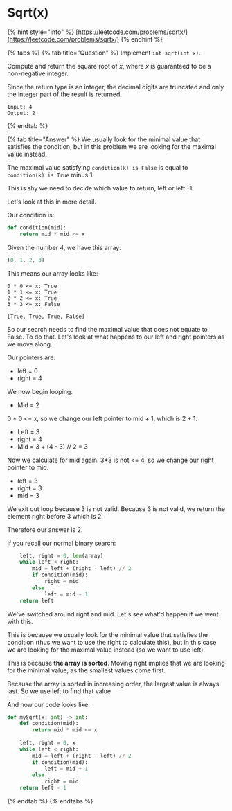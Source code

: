 # Sqrt\(x\)

{% hint style="info" %}
[https://leetcode.com/problems/sqrtx/](https://leetcode.com/problems/sqrtx/)
{% endhint %}

{% tabs %}
{% tab title="Question" %}
Implement `int sqrt(int x)`.

Compute and return the square root of _x_, where _x_ is guaranteed to be a non-negative integer.

Since the return type is an integer, the decimal digits are truncated and only the integer part of the result is returned.

```text
Input: 4
Output: 2
```
{% endtab %}

{% tab title="Answer" %}
We usually look for the minimal value that satisfies the condition, but in this problem we are looking for the maximal value instead.

The maximal value satisfying `condition(k) is False` is equal to `condition(k) is True` minus 1. 

This is shy we need to decide which value to return, left or left -1.

Let's look at this in more detail.

Our condition is:

```python
def condition(mid):
    return mid * mid <= x
```

Given the number 4, we have this array:

```python
[0, 1, 2, 3]
```

This means our array looks like:

```text
0 * 0 <= x: True
1 * 1 <= x: True
2 * 2 <= x: True
3 * 3 <= x: False

[True, True, True, False]
```

So our search needs to find the maximal value that does not equate to False. To do that. Let's look at what happens to our left and right pointers as we move along.

Our pointers are:

* left = 0
* right = 4

We now begin looping.

* Mid = 2

0 \* 0 &lt;= x, so we change our left pointer to mid + 1, which is 2 + 1.

* Left = 3
* right = 4
* Mid = 3 + \(4 - 3\) // 2 = 3

Now we calculate for mid again. 3\*3 is not &lt;= 4, so we change our right pointer to mid.

* left = 3
* right = 3
* mid = 3

We exit out loop because 3 is not valid. Because 3 is not valid, we return the element right before 3 which is 2. 

Therefore our answer is 2.

If you recall our normal binary search:

```python
    left, right = 0, len(array)
    while left < right:
        mid = left + (right - left) // 2
        if condition(mid):
            right = mid
        else:
            left = mid + 1
    return left
```

We've switched around right and mid. Let's see what'd happen if we went with this.

This is because we usually look for the minimal value that satisfies the condition \(thus we want to use the right to calculate this\), but in this case we are looking for the maximal value instead \(so we want to use left\).  
  
This is because **the array is sorted**. Moving right implies that we are looking for the minimal value, as the smallest values come first.

Because the array is sorted in increasing order, the largest value is always last. So we use left to find that value

And now our code looks like:

```python
def mySqrt(x: int) -> int:
    def condition(mid):
        return mid * mid <= x
    
    left, right = 0, x
    while left < right:
        mid = left + (right - left) // 2
        if condition(mid):
            left = mid + 1
        else:
            right = mid
    return left - 1
```
{% endtab %}
{% endtabs %}



